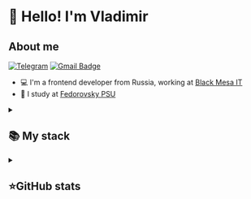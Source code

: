 <h1 align="left">👋 Hello! I'm Vladimir </h1>


## About me
[![Telegram](https://img.shields.io/badge/-Telegram-2CA5E0?style=flat&logo=telegram&logoColor=white)](https://t.me/Vladimir_Bzzz)
[![Gmail Badge](https://img.shields.io/badge/-Gmail-red?style=flat&logo=Gmail&logoColor=white)](xp34gvova@gmail.com)

- 💻 I'm a frontend developer from Russia, working at [Black Mesa IT](https://blackmesait.ru/)
- 🌱 I study at [Fedorovsky PSU](https://polaruniversity.ru/en/)
<details align="left">
  <summary><h2><b>📚 My stack</b></h2></summary>
  <p>
    <h3>Langs</h3>
    <img src="https://skillicons.dev/icons?i=html,css,scss,js,ts&perline=7" />
    <h3>Frameworks / Tools</h3>
    <img src="https://skillicons.dev/icons?i=angular,rxjs,tailwind,docker,git,angularmaterial&perline=7" />
    <h3>Software</h3>
    <img src="https://skillicons.dev/icons?i=vscode&perline=7" />
    <br>
  </p>
</details>

<details align="left">
  <summary><h2><b>⭐GitHub stats</b></h2></summary>
  <p>
   <img src="https://github-readme-stats.vercel.app/api/top-langs/?username=xp348&theme=dracula&layout=compact&hide_border=true&exclude_repo=intelligent-information-systems&bg_color=00000000" />
   <br>
   <img src="https://github-readme-stats.vercel.app/api?username=xp348&count_private=true&show_icons=true&theme=dracula&hide_border=true&exclude_repo=intelligent-information-systems&bg_color=00000000" />
    <br>
   <img src="https://metrics.lecoq.io/xp348" />
  </p>
</details>

<!--
**xp348/xp348** is a ✨ _special_ ✨ repository because its `README.md` (this file) appears on your GitHub profile.

Here are some ideas to get you started:

- 🔭 I’m currently working on ...
- 🌱 I’m currently learning ...
- 👯 I’m looking to collaborate on ...
- 🤔 I’m looking for help with ...
- 💬 Ask me about ...
- 📫 How to reach me: ...
- 😄 Pronouns: ...
- ⚡ Fun fact: ...
-->
